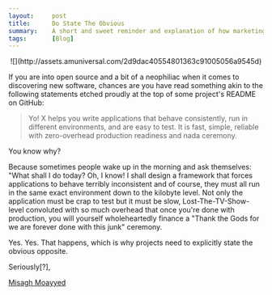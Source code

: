 ```yaml
---
layout:     post
title:      Do State The Obvious
summary:    A short and sweet reminder and explanation of how marketing in tech works.
tags:       [Blog]
---
```


<center>
![](http://assets.amuniversal.com/2d9dac40554801363c91005056a9545d)
</center>

If you are into open source and a bit of a neophiliac when it comes to discovering new software, chances are you have read something akin to the following statements etched proudly at the top of some project's README on GitHub:

> Yo! X helps you write applications that behave consistently, run in different environments, and are easy to test. It is fast, simple, reliable with zero-overhead production readiness and nada ceremony.

You know why?

Because sometimes people wake up in the morning and ask themselves: "What shall I do today? Oh, I know! I shall design a framework that forces applications to behave terribly inconsistent and of course, they must all run in the same exact environment down to the kilobyte level. Not only the application must be crap to test but it must be slow, Lost-The-TV-Show-level convoluted with so much overhead that once you're done with production, you will yourself wholeheartedly finance a "Thank the Gods for we are forever done with this junk" ceremony.

Yes. Yes. That happens, which is why projects need to explicitly state the obvious opposite.

Seriously[?],

[Misagh Moayyed](https://twitter.com/misagh84)
